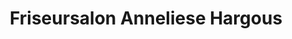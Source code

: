 ---
title: "Friseursalon Anneliese Hargous"
url: /neuwied/friseursalon-anneliese-hargous/
shop: Friseur
---